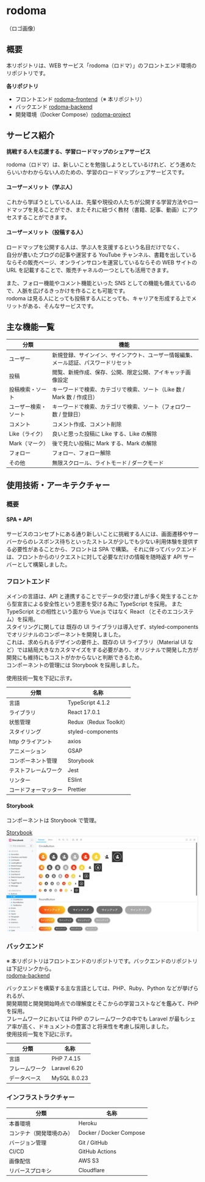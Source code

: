 # rodoma

（ロゴ画像）

## 概要

本リポジトリは、WEB サービス「rodoma（ロドマ）」のフロントエンド環境のリポジトリです。

**各リポジトリ**

- フロントエンド [rodoma-frontend](https://github.com/kentsunekawa/rodoma-frontend)（※ 本リポジトリ）
- バックエンド [rodoma-backend](https://github.com/kentsunekawa/rodoma-backend)
- 開発環境（Docker Compose）[rodoma-project](https://github.com/kentsunekawa/rodoma-project)

## サービス紹介

**挑戦する人を応援する、学習ロードマップのシェアサービス**

rodoma（ロドマ）は、新しいことを勉強しようとしているけれど、どう進めたらいいかわからない人のための、学習のロードマップシェアサービスです。

#### ユーザーメリット（学ぶ人）

これから学ぼうとしている人は、先輩や現役の人たちが公開する学習方法やロードマップを見ることができ、またそれに紐づく教材（書籍、記事、動画）にアクセスすることができます。

#### ユーザーメリット（投稿する人）

ロードマップを公開する人は、学ぶ人を支援するという名目だけでなく、  
自分が書いたブログの記事や運営する YouTube チャンネル、書籍を出しているならその販売ページ、オンラインサロンを運営しているならその WEB サイトの URL を記載することで、販売チャネルの一つとしても活用できます。

また、フォロー機能やコメント機能といった SNS としての機能も備えているので、人脈を広げるきっかけを作ることも可能です。  
rodoma は見る人にとっても投稿する人にとっても、キャリアを形成する上でメリットがある、そんなサービスです。

## 主な機能一覧

| 分類                 | 機能                                                                                 |
| -------------------- | ------------------------------------------------------------------------------------ |
| ユーザー             | 新規登録、サインイン、サインアウト、ユーザー情報編集、メール認証、パスワードリセット |
| 投稿                 | 閲覧、新規作成、保存、公開、限定公開、アイキャッチ画像設定                           |
| 投稿検索・ソート     | キーワードで検索、カテゴリで検索、ソート（Like 数 / Mark 数 / 作成日）               |
| ユーザー検索・ソート | キーワードで検索、カテゴリで検索、ソート（フォロワー数 / 登録日）                    |
| コメント             | コメント作成、コメント削除                                                           |
| Like（ライク）       | 良いと思った投稿に Like する、Like の解除                                            |
| Mark（マーク）       | 後で見たい投稿に Mark する、Mark の解除                                              |
| フォロー             | フォロー、フォロー解除                                                               |
| その他               | 無限スクロール、ライトモード / ダークモード                                          |

## 使用技術・アーキテクチャー

### 概要

#### SPA + API

サービスのコンセプトにある通り新しいことに挑戦する人には、画面遷移やサーバーからのレスポンス待ちといったストレスが少しでも少ない利用体験を提供する必要性があることから、フロントは SPA で構築。
それに伴ってバックエンドは、フロントからのリクエストに対して必要なだけの情報を随時返す API サーバーとして構築しました。

### フロントエンド

メインの言語は、API と連携することでデータの受け渡しが多く発生することから型宣言による安全性という恩恵を受ける為に TypeScript を採用。
また TypeScript との相性という面から Vue.js ではなく React （とそのエコシステム）を採用。  
スタイリングに関しては 既存の UI ライブラリは導入せず、styled-components でオリジナルのコンポーネントを開発しました。  
これは、求められるデザインの要件上、既存の UI ライブラリ（Material UI など）では結局大きなカスタマイズをする必要があり、オリジナルで開発した方が開発にも維持にもコストがかからないと判断できるため。  
コンポーネントの管理には Storybook を採用しました。

使用技術一覧を下記に示す。

| 分類                 | 名称                   |
| -------------------- | ---------------------- |
| 言語                 | TypeScript 4.1.2       |
| ライブラリ           | React 17.0.1           |
| 状態管理             | Redux（Redux Toolkit） |
| スタイリング         | styled-components      |
| http クライアント    | axios                  |
| アニメーション       | GSAP                   |
| コンポーネント管理   | Storybook              |
| テストフレームワーク | Jest                   |
| リンター             | ESlint                 |
| コードフォーマッター | Prettier               |

#### Storybook

コンポーネントは Storybook で管理。

[Storybook](https://storybook.rodoma.net/index.html)
![storybook](doc/img/storybook.jpg)

### バックエンド

※ 本リポジトリはフロントエンドのリポジトリです。バックエンドのリポジトリは下記リンクから。  
[rodoma-backend](https://github.com/kentsunekawa/rodoma-backend)

バックエンドを構築する主な言語としては、PHP、Ruby、Python などが挙げられるが、  
開発期間と開発開始時点での理解度とそこからの学習コストなどを鑑みて、PHP を採用。  
フレームワークにおいては PHP のフレームワークの中でも Laravel が最もシェア率が高く、ドキュメントの豊富さと将来性を考慮し採用しました。  
使用技術一覧を下記に示す。

| 分類           | 名称         |
| -------------- | ------------ |
| 言語           | PHP 7.4.15   |
| フレームワーク | Laravel 6.20 |
| データベース   | MySQL 8.0.23 |

### インフラストラクチャー

| 分類                     | 名称                    |
| ------------------------ | ----------------------- |
| 本番環境                 | Heroku                  |
| コンテナ（開発環境のみ） | Docker / Docker Compose |
| バージョン管理           | Git / GitHub            |
| CI/CD                    | GitHub Actions          |
| 画像配信                 | AWS S3                  |
| リバースプロキシ         | Cloudflare              |
